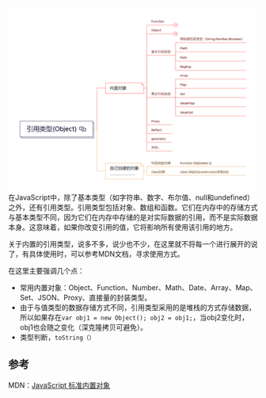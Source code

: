 ![直接量属性和对象属性的内存模型](./assets/引用类型(Object).png)
在JavaScript中，除了基本类型（如字符串、数字、布尔值、null和undefined）之外，还有引用类型。引用类型包括对象、数组和函数。它们在内存中的存储方式与基本类型不同，因为它们在内存中存储的是对实际数据的引用，而不是实际数据本身。这意味着，如果你改变引用的值，它将影响所有使用该引用的地方。

关于内置的引用类型，说多不多，说少也不少，在这里就不将每一个进行展开的说了，有具体使用时，可以参考MDN文档，寻求使用方式。

在这里主要强调几个点：
* 常用内置对象：Object、Function、Number、Math、Date、Array、Map、Set、JSON、Proxy、直接量的封装类型。
* 由于与值类型的数据存储方式不同，引用类型采用的是堆栈的方式存储数据，所以如果存在```var obj1 = new Object(); obj2 = obj1;```，当obj2变化时，obj1也会随之变化（深克隆拷贝可避免）。
* 类型判断，```toString（）```

## 参考
MDN：[JavaScript 标准内置对象](https://developer.mozilla.org/zh-CN/docs/Web/JavaScript/Reference)